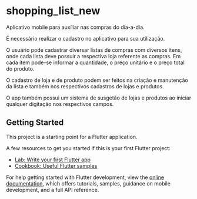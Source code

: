 # shopping_list_new

Aplicativo mobile para auxíliar nas compras do dia-a-dia.

É necessário realizar o cadastro no aplicativo para sua utilização.

O usuário pode cadastrar diversar listas de compras com diversos itens, onde cada lista deve possuir a respectiva loja referente as compras. Em cada item pode-se informar a quantidade, o preço unitário e o preço total do produto. 

O cadastro de loja e de produto podem ser feitos na criação e manutenção da lista e também nos respectivos cadastros de lojas e produtos.

O app também possui um sistema de susgetão de lojas e produtos ao iniciar qualquer digitação nos respectivos campos.

## Getting Started

This project is a starting point for a Flutter application.

A few resources to get you started if this is your first Flutter project:

- [Lab: Write your first Flutter app](https://docs.flutter.dev/get-started/codelab)
- [Cookbook: Useful Flutter samples](https://docs.flutter.dev/cookbook)

For help getting started with Flutter development, view the
[online documentation](https://docs.flutter.dev/), which offers tutorials,
samples, guidance on mobile development, and a full API reference.
